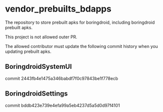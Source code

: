 # vendor_prebuilts_bdapps

The repository to store prebuilt apks for boringdroid, including boringdroid prebuilt apks.

This project is not allowed outer PR.

The allowed contributor must update the following commit history when you updating prebuilt apks.

## BoringdroidSystemUI

commit 2443fb4e1475a346babdf7f0c97843be1f778ecb

## BoringdroidSettings

commit bddb423e739e4efa99a5eb4237d5a5d0d97f4101

